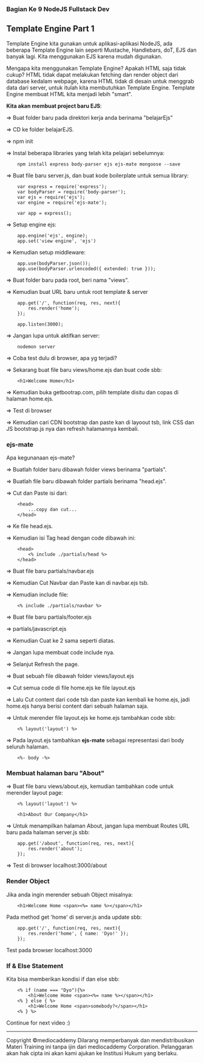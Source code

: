 ### Bagian Ke 9 NodeJS Fullstack Dev

## Template Engine Part 1

Template Engine kita gunakan untuk aplikasi-aplikasi NodeJS, ada beberapa Template Engine lain seperti Mustache, Handlebars, doT, EJS dan banyak lagi. Kita menggunakan EJS karena mudah digunakan.

Mengapa kita menggunakan Template Engine? Apakah HTML saja tidak cukup? HTML tidak dapat melakukan fetching dan render object dari database kedalam webpage, karena HTML tidak di desain untuk menggrab data dari server, untuk itulah kita membutuhkan Template Engine. Template Engine membuat HTML kita menjadi lebih "smart".

**Kita akan membuat project baru EJS**: 

=> Buat folder baru pada direktori kerja anda berinama "belajarEjs"

=> CD ke folder belajarEJS.

=> npm init

=> Instal beberapa libraries yang telah kita pelajari sebelumnya:

		npm install express body-parser ejs ejs-mate mongoose --save

=> Buat file baru server.js, dan buat kode boilerplate untuk semua library:

		var express = require('express');
		var bodyParser = require('body-parser');
		var ejs = require('ejs');
		var engine = require('ejs-mate');
		
		var app = express();

=> Setup engine ejs:

		app.engine('ejs', engine);
		app.set('view engine', 'ejs')

=> Kemudian setup middleware:

		app.use(bodyParser.json());
		app.use(bodyParser.urlencoded({ extended: true }));

=> Buat folder baru pada root, beri nama "views".

=> Kemudian buat URL baru untuk root template & server

		app.get('/', function(req, res, next){
			res.render('home');
		});
	
		app.listen(3000);

=> Jangan lupa untuk aktifkan server:

		nodemon server

=> Coba test dulu di browser, apa yg terjadi?

=> Sekarang buat file baru views/home.ejs dan buat code sbb:

		<h1>Welcome Home</h1>

=> Kemudian buka getbootrap.com, pilih template disitu dan copas di halaman home.ejs.

=> Test di browser

=> Kemudian cari CDN bootstrap dan paste kan di layoout tsb, link CSS dan JS bootstrap.js nya dan refresh halamannya kembali.

### ejs-mate

Apa kegunanaan ejs-mate?

=> Buatlah folder baru dibawah folder views berinama "partials".

=> Buatlah file baru dibawah folder partials berinama "head.ejs".

=> Cut dan Paste isi dari: 

		<head>
			...copy dan cut...
		</head> 

=> Ke file head.ejs.

=> Kemudian isi Tag head dengan code dibawah ini:

		<head>
			<% include ./partials/head %>
		</head>

=> Buat file baru partials/navbar.ejs

=> Kemudian Cut Navbar dan Paste kan di navbar.ejs tsb.

=> Kemudian include file:

		<% include ./partials/navbar %>

=> Buat file baru partials/footer.ejs

=> partials/javascript.ejs

=> Kemudian Cuat ke 2 sama seperti diatas.

=> Jangan lupa membuat code include nya.

=> Selanjut Refresh the page.

=> Buat sebuah file dibawah folder views/layout.ejs

=> Cut semua code di file home.ejs ke file layout.ejs

=> Lalu Cut content dari code tsb dan paste kan kembali ke home.ejs, jadi home.ejs hanya berisi content dari sebuah halaman saja.

=> Untuk merender file layout.ejs ke home.ejs tambahkan code sbb:

		<% layout('layout') %>

=> Pada layout.ejs tambahkan **ejs-mate** sebagai representasi dari body seluruh halaman.

		<%- body -%>

### Membuat halaman baru "About"

=> Buat file baru views/about.ejs, kemudian tambahkan code untuk merender layout page:

		<% layout('layout') %>
		
		<h1>About Our Company</h1>

=> Untuk menampilkan halaman About, jangan lupa membuat Routes URL baru pada halaman server.js sbb:

		app.get('/about', function(req, res, next){
			res.render('about');
		});

=> Test di browser localhost:3000/about

### Render Object

Jika anda ingin merender sebuah Object misalnya:

		<h1>Welcome Home <span><%= name %></span></h1>

Pada method get 'home' di server.js anda update sbb:

		app.get('/', function(req, res, next){
			res.render('home', { name: 'Dyo!' });
		});

Test pada browser localhost:3000

### If & Else Statement

Kita bisa memberikan kondisi if dan else sbb:

		<% if (name === "Dyo"){%>
			<h1>Welcome Home <span><%= name %></span></h1>
		<% } else { %>
			<h1>Welcome Home <span>somebody?</span></h1>
		<% } %>

Continue for next video :)









---
Copyright &copy;mediocaddemy
Dilarang memperbanyak dan mendistribusikan Materi Training ini tanpa ijin dari mediocaddemy Corporation. Pelanggaran akan hak cipta ini akan kami ajukan ke Institusi Hukum yang berlaku.